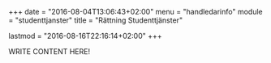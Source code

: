 +++
date = "2016-08-04T13:06:43+02:00"
menu = "handledarinfo"
module = "studenttjanster"
title = "Rättning Studenttjänster"

lastmod = "2016-08-16T22:16:14+02:00"
+++

WRITE CONTENT HERE!
